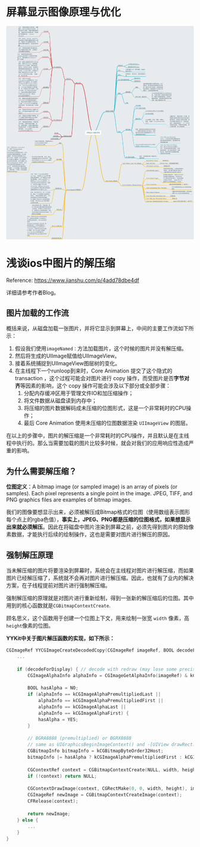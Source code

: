 # 屏幕显示图像原理与优化

![](../resourse/images/1121315-0d69540f99a2b731.png)



# **浅谈ios中图片的解压缩**

Reference: https://www.jianshu.com/p/4add78dbe4df

详细请参考作者Blog。

## 图片加载的工作流

概括来说，从磁盘加载一张图片，并将它显示到屏幕上，中间的主要工作流如下所示：

1. 假设我们使用`imageNamed：`方法加载图片，这个时候的图片并没有解压缩。
2. 然后将生成的UIImage赋值给UIImageView。
3. 接着系统捕捉到UIImageView图层树的变化。
4. 在主线程下一个runloop到来时，Core Animation 提交了这个隐式的 transaction ，这个过程可能会对图片进行 copy 操作，而受图片是否**字节对齐**等因素的影响，这个 copy 操作可能会涉及以下部分或全部步骤：
   1. 分配内存缓冲区用于管理文件IO和加压缩操作；
   2. 将文件数据从磁盘读到内存中；
   3. 将压缩的图片数据解码成未压缩的位图形式，这是一个非常耗时的CPU操作；
   4. 最后 Core Animation 使用未压缩的位图数据渲染 `UIImageView` 的图层。

在以上的步骤中，图片的解压缩是一个非常耗时的CPU操作，并且默认是在主线程中执行的。那么当需要加载的图片比较多时候，就会对我们的应用响应性造成严重的影响。

## 为什么需要解压缩？

**位图定义**：A bitmap image (or sampled image) is an array of pixels (or samples). Each pixel represents a single point in the image. JPEG, TIFF, and PNG graphics files are examples of bitmap images.

我们的图像要想显示出来，必须被解压成Bitmap格式的位图（使用数组表示图形每个点上的rgba色值），**事实上，JPEG、PNG都是压缩的位图格式，如果想显示出来就必须解压**。因此在将磁盘中图片渲染到屏幕之前，必须先得到图片的原始像素数据，才能执行后续的绘制操作，这也是需要对图片进行解压的原因。

## 强制解压原理

当未解压缩的图片将要渲染到屏幕时，系统会在主线程对图片进行解压缩，而如果图片已经解压缩了，系统就不会再对图片进行解压缩。因此，也就有了业内的解决方案，在子线程提前对图片进行强制解压缩。

强制解压缩的原理就是对图片进行重新绘制，得到一张新的解压缩后的位图。其中用到的核心函数就是`CGBitmapContextCreate`.

顾名思义，这个函数用于创建一个位图上下文，用来绘制一张宽 `width` 像素，高 `height`像素的位图。

**YYKit中关于图片解压函数的实现，如下所示：**

```c
CGImageRef YYCGImageCreateDecodedCopy(CGImageRef imageRef, BOOL decodeForDisplay) {
    ...

    if (decodeForDisplay) { // decode with redraw (may lose some precision)
        CGImageAlphaInfo alphaInfo = CGImageGetAlphaInfo(imageRef) & kCGBitmapAlphaInfoMask;

        BOOL hasAlpha = NO;
        if (alphaInfo == kCGImageAlphaPremultipliedLast ||
            alphaInfo == kCGImageAlphaPremultipliedFirst ||
            alphaInfo == kCGImageAlphaLast ||
            alphaInfo == kCGImageAlphaFirst) {
            hasAlpha = YES;
        }

        // BGRA8888 (premultiplied) or BGRX8888
        // same as UIGraphicsBeginImageContext() and -[UIView drawRect:]
        CGBitmapInfo bitmapInfo = kCGBitmapByteOrder32Host;
        bitmapInfo |= hasAlpha ? kCGImageAlphaPremultipliedFirst : kCGImageAlphaNoneSkipFirst;

        CGContextRef context = CGBitmapContextCreate(NULL, width, height, 8, 0, YYCGColorSpaceGetDeviceRGB(), bitmapInfo);
        if (!context) return NULL;

        CGContextDrawImage(context, CGRectMake(0, 0, width, height), imageRef); // decode
        CGImageRef newImage = CGBitmapContextCreateImage(context);
        CFRelease(context);

        return newImage;
    } else {
        ...
    }
}
```

